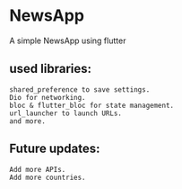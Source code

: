 # NewsApp
A simple NewsApp using flutter 

## used libraries:

   	shared_preference to save settings.
	Dio for networking.
	bloc & flutter_bloc for state management.
	url_launcher to launch URLs.
	and more.
	


## Future updates:
    Add more APIs.
    Add more countries.
